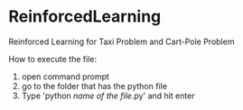 # ReinforcedLearning
Reinforced Learning for Taxi Problem and Cart-Pole Problem

How to execute the file:
1. open command prompt
2. go to the folder that has the python file
3. Type 'python *name of the file*.py' and hit enter
